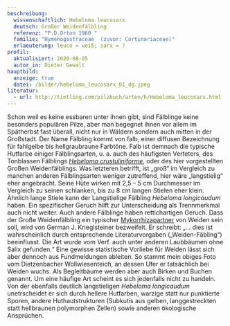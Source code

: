 ```yaml
---
beschreibung:
  wissenschaftlich: Hebeloma leucosarx
  deutsch: Großer Weidenfälbling
  referenz: "P.D.Orton 1960 "
  familie: "Hymenogastraceae  (zuvor: Cortinariaceae)"
  erlaeuterung: leuco = weiß; sarx = ?
profil:
  aktualisiert: 2020-08-05
  autor_in: Dieter Gewalt
hauptbild:
  anzeige: true
  datei: /bilder/hebeloma_leucosarx_01_dg.jpeg
literatur:
  - url: http://tintling.com/pilzbuch/arten/h/Hebeloma_leucosarx.html
---
```

Schon weil es keine essbaren unter ihnen gibt, sind Fälblinge keine besonders populären Pilze, aber man begegnet ihnen vor allem im Spätherbst fast überall, nicht nur in Wäldern sondern auch mitten in der Großstadt. Der Name Fälbling kommt von falb, einer diffusen Bezeichnung für fahlgelbe bis hellgraubraune Farbtöne. Falb ist demnach die typische Hutfarbe einiger Fälblingsarten, u. a. auch des häufigsten Verteters, des Tonblassen Fälblings *[Hebeloma crustuliniforme](/pilze/hebeloma-crustuliniforme-tonblasser-fälbling)*, oder des hier vorgestellten Großen Weidenfälblings.
Was letzteren betrifft, ist „groß“ im Vergleich zu manchen anderen Fälblingsarten weniger zutreffend, hier wäre „langstielig“ eher angebracht. Seine Hüte wirken mit 2,5 – 5 cm Durchmesser im Vergleich zu seinen schlanken, bis zu 8 cm langen Stielen eher klein. Ähnlich lange Stiele kann der Langstielige Fälbling *Hebeloma longicaudum* haben. Ein spezifischer Geruch hilft zur Unterscheidung als Trennmerkmal auch nicht weiter. Auch andere Fälblinge haben rettichartigen Geruch. Dass der Große Weidenfälbling ein typischer [Mykorrhizapartner](Mykorrhiza "Glossar") von Weiden sein soll, wird von German J. Krieglsteiner bezweifelt. Er schreibt: „… dies ist wahrscheinlich durch entsprechende Literaturvorgaben („Weiden-Fäbling“) beeinflusst. Die Art wurde vom Verf. auch unter anderen Laubbäumen ohne Salix gefunden.“ Eine gewisse statistische Vorliebe für Weiden lässt sich aber dennoch aus Fundmeldungen ableiten. So stammt mein obiges Foto vom Dietzenbacher Wollwiesenteich, an dessen Ufer er tatsächlich bei Weiden wuchs. Als Begleitbäume werden aber auch Birken und Buchen genannt. Um eine häufige Art scheint es sich jedenfalls nicht zu handeln. Von der ebenfalls deutlich langstieligen *Hebeloma longicaudum* unetrscheidet er sich durch hellere Hutfarben, warzige statt nur punktierte Sporen, andere Huthautstrukturen (Subkutis aus gelben, langgestreckten statt hellbraunen polymorphen Zellen) sowie anderen ökologische Ansprüchen.